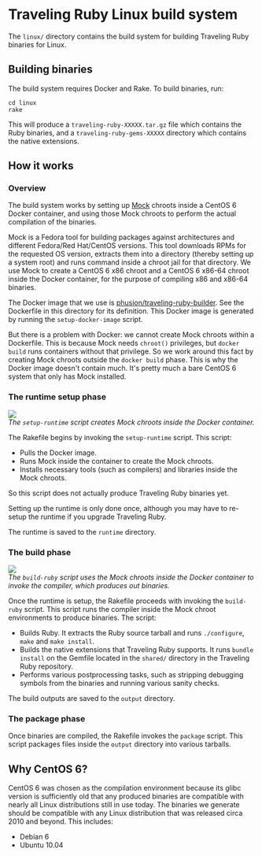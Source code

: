 # Traveling Ruby Linux build system

The `linux/` directory contains the build system for building Traveling Ruby binaries for Linux.

## Building binaries

The build system requires Docker and Rake. To build binaries, run:

    cd linux
    rake

This will produce a `traveling-ruby-XXXXX.tar.gz` file which contains the Ruby binaries, and a `traveling-ruby-gems-XXXXX` directory which contains the native extensions.

## How it works

### Overview

The build system works by setting up [Mock](http://fedoraproject.org/wiki/Projects/Mock) chroots inside a CentOS 6 Docker container, and using those Mock chroots to perform the actual compilation of the binaries.

Mock is a Fedora tool for building packages against architectures and different Fedora/Red Hat/CentOS versions. This tool downloads RPMs for the requested OS version, extracts them into a directory (thereby setting up a system root) and runs command inside a chroot jail for that directory. We use Mock to create a CentOS 6 x86 chroot and a CentOS 6 x86-64 chroot inside the Docker container, for the purpose of compiling x86 and x86-64 binaries.

The Docker image that we use is [phusion/traveling-ruby-builder](https://registry.hub.docker.com/u/phusion/traveling-ruby-builder/). See the Dockerfile in this directory for its definition. This Docker image is generated by running the `setup-docker-image` script.

But there is a problem with Docker: we cannot create Mock chroots within a Dockerfile. This is because Mock needs `chroot()` privileges, but `docker build` runs containers without that privilege. So we work around this fact by creating Mock chroots outside the `docker build` phase. This is why the Docker image doesn't contain much. It's pretty much a bare CentOS 6 system that only has Mock installed.

### The runtime setup phase

![](https://raw.githubusercontent.com/phusion/traveling-ruby/master/doc/linux_build_system_setup_runtime.png)<br>
_The `setup-runtime` script creates Mock chroots inside the Docker container._

The Rakefile begins by invoking the `setup-runtime` script. This script:

 * Pulls the Docker image.
 * Runs Mock inside the container to create the Mock chroots.
 * Installs necessary tools (such as compilers) and libraries inside the Mock chroots.

So this script does not actually produce Traveling Ruby binaries yet.

Setting up the runtime is only done once, although you may have to re-setup the runtime if you upgrade Traveling Ruby.

The runtime is saved to the `runtime` directory.

### The build phase

![](https://raw.githubusercontent.com/phusion/traveling-ruby/master/doc/linux_build_system_build.png)<br>
_The `build-ruby` script uses the Mock chroots inside the Docker container to invoke the compiler, which produces out binaries._

Once the runtime is setup, the Rakefile proceeds with invoking the `build-ruby` script. This script runs the compiler inside the Mock chroot environments to produce binaries. The script:

 * Builds Ruby. It extracts the Ruby source tarball and runs `./configure`, `make` and `make install`.
 * Builds the native extensions that Traveling Ruby supports. It runs `bundle install` on the Gemfile located in the `shared/` directory in the Traveling Ruby repository.
 * Performs various postprocessing tasks, such as stripping debugging symbols from the binaries and running various sanity checks.

The build outputs are saved to the `output` directory.

### The package phase

Once binaries are compiled, the Rakefile invokes the `package` script. This script packages files inside the `output` directory into various tarballs.

## Why CentOS 6?

CentOS 6 was chosen as the compilation environment because its glibc version is sufficiently old that any produced binaries are compatible with nearly all Linux distributions still in use today. The binaries we generate should be compatible with any Linux distribution that was released circa 2010 and beyond. This includes:

 * Debian 6
 * Ubuntu 10.04

